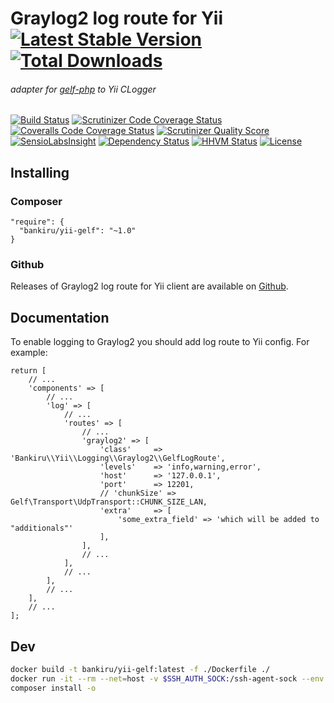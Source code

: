# Graylog2 log route for Yii [![Latest Stable Version](https://img.shields.io/packagist/v/bankiru/yii-gelf.svg?style=flat-square)](https://packagist.org/packages/bankiru/yii-gelf) [![Total Downloads](https://img.shields.io/packagist/dt/bankiru/yii-gelf.svg?style=flat-square)](https://packagist.org/packages/bankiru/yii-gelf)

###### adapter for [gelf-php](https://github.com/bzikarsky/gelf-php) to Yii CLogger

[![Build Status](https://img.shields.io/travis/bankiru/yii-gelf.svg?style=flat-square)](https://travis-ci.org/bankiru/yii-gelf)
[![Scrutinizer Code Coverage Status](https://img.shields.io/scrutinizer/coverage/g/bankiru/yii-gelf.svg?style=flat-square)](https://scrutinizer-ci.com/g/bankiru/yii-gelf/)
[![Coveralls Code Coverage Status](https://img.shields.io/coveralls/bankiru/yii-gelf.svg?style=flat-square)](https://coveralls.io/r/bankiru/yii-gelf)
[![Scrutinizer Quality Score](https://img.shields.io/scrutinizer/g/bankiru/yii-gelf.svg?style=flat-square)](https://scrutinizer-ci.com/g/bankiru/yii-gelf/)
[![SensioLabsInsight](https://img.shields.io/sensiolabs/i/ef21e48a-3142-4981-97e6-1205a0722be3.svg?style=flat-square)](https://insight.sensiolabs.com/projects/ef21e48a-3142-4981-97e6-1205a0722be3)
[![Dependency Status](https://www.versioneye.com/user/projects/5554e8ef774ff25e270000f8/badge.svg?style=flat-square)](https://www.versioneye.com/user/projects/5554e8ef774ff25e270000f8)
[![HHVM Status](https://img.shields.io/hhvm/bankiru/yii-gelf.svg?style=flat-square)](http://hhvm.h4cc.de/package/bankiru/yii-gelf)
[![License](https://img.shields.io/packagist/l/bankiru/yii-gelf.svg?style=flat-square)](https://packagist.org/packages/bankiru/yii-gelf)

## Installing

### Composer

```
"require": {
  "bankiru/yii-gelf": "~1.0"
}
```

### Github

Releases of Graylog2 log route for Yii client are available on [Github](https://github.com/bankiru/yii-gelf).


## Documentation

To enable logging to Graylog2 you should add log route to Yii config. For example:

```
return [
    // ...
    'components' => [
        // ...
        'log' => [
            // ...
            'routes' => [
                // ...
                'graylog2' => [
                    'class'     => 'Bankiru\\Yii\\Logging\\Graylog2\\GelfLogRoute',
                    'levels'    => 'info,warning,error',
                    'host'      => '127.0.0.1',
                    'port'      => 12201,
                    // 'chunkSize' => Gelf\Transport\UdpTransport::CHUNK_SIZE_LAN,
                    'extra'     => [
                        'some_extra_field' => 'which will be added to "additionals"'
                    ],
                ],
                // ...
            ],
            // ...        
        ],
        // ...
    ],
    // ...
];
```
Dev
------------
```sh
docker build -t bankiru/yii-gelf:latest -f ./Dockerfile ./
docker run -it --rm --net=host -v $SSH_AUTH_SOCK:/ssh-agent-sock --env SSH_AUTH_SOCK=/ssh-agent-sock -v $(pwd):/app -w /app bankiru/yii-gelf:latest bash
composer install -o
```
